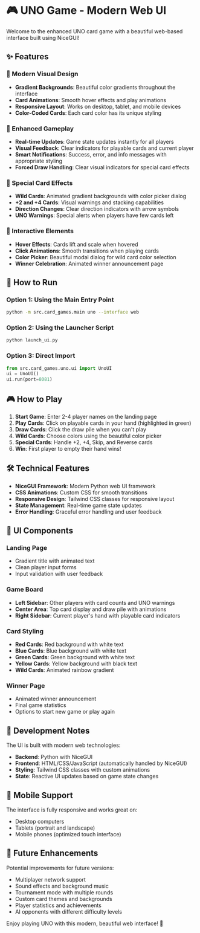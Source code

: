 # 🎮 UNO Game - Modern Web UI

Welcome to the enhanced UNO card game with a beautiful web-based interface built using NiceGUI!

## ✨ Features

### 🎨 Modern Visual Design
- **Gradient Backgrounds**: Beautiful color gradients throughout the interface
- **Card Animations**: Smooth hover effects and play animations
- **Responsive Layout**: Works on desktop, tablet, and mobile devices
- **Color-Coded Cards**: Each card color has its unique styling

### 🎯 Enhanced Gameplay
- **Real-time Updates**: Game state updates instantly for all players
- **Visual Feedback**: Clear indicators for playable cards and current player
- **Smart Notifications**: Success, error, and info messages with appropriate styling
- **Forced Draw Handling**: Clear visual indicators for special card effects

### 🌈 Special Card Effects
- **Wild Cards**: Animated gradient backgrounds with color picker dialog
- **+2 and +4 Cards**: Visual warnings and stacking capabilities
- **Direction Changes**: Clear direction indicators with arrow symbols
- **UNO Warnings**: Special alerts when players have few cards left

### 🎪 Interactive Elements
- **Hover Effects**: Cards lift and scale when hovered
- **Click Animations**: Smooth transitions when playing cards
- **Color Picker**: Beautiful modal dialog for wild card color selection
- **Winner Celebration**: Animated winner announcement page

## 🚀 How to Run

### Option 1: Using the Main Entry Point
```bash
python -m src.card_games.main uno --interface web
```

### Option 2: Using the Launcher Script
```bash
python launch_ui.py
```

### Option 3: Direct Import
```python
from src.card_games.uno.ui import UnoUI
ui = UnoUI()
ui.run(port=8081)
```

## 🎮 How to Play

1. **Start Game**: Enter 2-4 player names on the landing page
2. **Play Cards**: Click on playable cards in your hand (highlighted in green)
3. **Draw Cards**: Click the draw pile when you can't play
4. **Wild Cards**: Choose colors using the beautiful color picker
5. **Special Cards**: Handle +2, +4, Skip, and Reverse cards
6. **Win**: First player to empty their hand wins!

## 🛠️ Technical Features

- **NiceGUI Framework**: Modern Python web UI framework
- **CSS Animations**: Custom CSS for smooth transitions
- **Responsive Design**: Tailwind CSS classes for responsive layout
- **State Management**: Real-time game state updates
- **Error Handling**: Graceful error handling and user feedback

## 🎨 UI Components

### Landing Page
- Gradient title with animated text
- Clean player input forms
- Input validation with user feedback

### Game Board
- **Left Sidebar**: Other players with card counts and UNO warnings
- **Center Area**: Top card display and draw pile with animations
- **Right Sidebar**: Current player's hand with playable card indicators

### Card Styling
- **Red Cards**: Red background with white text
- **Blue Cards**: Blue background with white text  
- **Green Cards**: Green background with white text
- **Yellow Cards**: Yellow background with black text
- **Wild Cards**: Animated rainbow gradient

### Winner Page
- Animated winner announcement
- Final game statistics
- Options to start new game or play again

## 🔧 Development Notes

The UI is built with modern web technologies:
- **Backend**: Python with NiceGUI
- **Frontend**: HTML/CSS/JavaScript (automatically handled by NiceGUI)
- **Styling**: Tailwind CSS classes with custom animations
- **State**: Reactive UI updates based on game state changes

## 📱 Mobile Support

The interface is fully responsive and works great on:
- Desktop computers
- Tablets (portrait and landscape)
- Mobile phones (optimized touch interface)

## 🎯 Future Enhancements

Potential improvements for future versions:
- Multiplayer network support
- Sound effects and background music
- Tournament mode with multiple rounds
- Custom card themes and backgrounds
- Player statistics and achievements
- AI opponents with different difficulty levels

Enjoy playing UNO with this modern, beautiful web interface! 🎉
